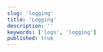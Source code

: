 ```yaml
---
slug: 'logging'
title: 'Logging'
description: ''
keywords: ['logs', 'logging']
published: true
---
```

